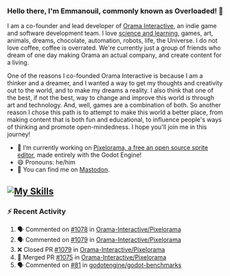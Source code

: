 ### Hello there, I'm Emmanouil, commonly known as Overloaded! 👋
I am a co-founder and lead developer of [Orama Interactive](https://www.oramainteractive.com/), an indie game and software development team. I love [science and learning](https://github.com/OverloadedOrama/KnowledgeBase), games, art, animals, dreams, chocolate, automation, robots, life, the Universe. I do not love coffee, coffee is overrated. We're currently just a group of friends who dream of one day making Orama an actual company, and create content for a living.

One of the reasons I co-founded Orama Interactive is because I am a thinker and a dreamer, and I wanted a way to get my thoughts and creativity out to the world, and to make my dreams a reality. I also think that one of the best, if not the best, way to change and improve this world is through art and technology. And, well, games are a combination of both. So another reason I chose this path is to attempt to make this world a better place, from making content that is both fun and educational, to influence people's ways of thinking and promote open-mindedness. I hope you'll join me in this journey!

- 🔭 I’m currently working on [Pixelorama, a free an open source sprite editor](https://github.com/Orama-Interactive/Pixelorama), made entirely with the Godot Engine!
- 😄 Pronouns: he/him
- 🐘 You can find me on <a rel="me" href="https://mastodon.social/@Overloaded">Mastodon</a>.

[![My Skills](https://skillicons.dev/icons?i=godot,py,cpp,cs,git,linux,html)](https://skillicons.dev)
---

### :zap: Recent Activity

<!--START_SECTION:activity-->
1. 🗣 Commented on [#1078](https://github.com/Orama-Interactive/Pixelorama/pull/1078#issuecomment-2290175439) in [Orama-Interactive/Pixelorama](https://github.com/Orama-Interactive/Pixelorama)
2. 🗣 Commented on [#1079](https://github.com/Orama-Interactive/Pixelorama/pull/1079#issuecomment-2286227117) in [Orama-Interactive/Pixelorama](https://github.com/Orama-Interactive/Pixelorama)
3. ❌ Closed PR [#1079](https://github.com/Orama-Interactive/Pixelorama/pull/1079) in [Orama-Interactive/Pixelorama](https://github.com/Orama-Interactive/Pixelorama)
4. 🎉 Merged PR [#1075](https://github.com/Orama-Interactive/Pixelorama/pull/1075) in [Orama-Interactive/Pixelorama](https://github.com/Orama-Interactive/Pixelorama)
5. 🗣 Commented on [#81](https://github.com/godotengine/godot-benchmarks/pull/81#issuecomment-2284349610) in [godotengine/godot-benchmarks](https://github.com/godotengine/godot-benchmarks)
<!--END_SECTION:activity-->

<!--
**OverloadedOrama/OverloadedOrama** is a ✨ _special_ ✨ repository because its `README.md` (this file) appears on your GitHub profile.

Here are some ideas to get you started:

- 👯 I’m looking to collaborate on ...
- 🤔 I’m looking for help with ...
- 💬 Ask me about ...
- 📫 How to reach me: ...
- ⚡ Fun fact: ...
-->
